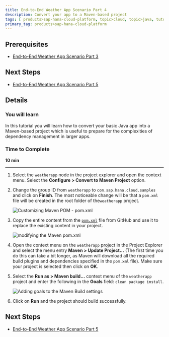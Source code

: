 ```yaml
---
title: End-to-End Weather App Scenario Part 4
description: Convert your app to a Maven-based project
tags: [ products>sap-hana-cloud-platform, topic>cloud, topic>java, tutorial>intermediate]
primary_tag: products>sap-hana-cloud-platform
---
```


## Prerequisites  
 - [End-to-End Weather App Scenario Part 3](http://go.sap.com/developer/tutorials/hcp-java-weatherapp-part3.html)

## Next Steps
 - [End-to-End Weather App Scenario Part 5](http://go.sap.com/developer/tutorials/hcp-java-weatherapp-part5.html)

## Details
### You will learn  
In this tutorial you will learn how to convert your basic Java app into a Maven-based project which is useful to prepare for the complexities of dependency management in larger apps.

### Time to Complete
**10 min**

---

1. Select the `weatherapp` node in the project explorer and open the context menu. Select the **Configure > Convert to Maven Project** option.

2. Change the group ID from `weatherapp` to `com.sap.hana.cloud.samples` and click on **Finish**. The most noticeable change will be that a `pom.xml` file will be created in the root folder of the`weatherapp` project.

    ![Customizing Maven POM - pom.xml](https://raw.githubusercontent.com/SAPDocuments/Tutorials/master/tutorials/hcp-java-weatherapp-part4/e2e_04-2.png)

3. Copy the entire content from the [`pom.xml`](https://raw.githubusercontent.com/SAP/cloud-weatherapp/ebd8817f9842a6fc3cbae213d69b024762a7d30f/pom.xml) file from GitHub and use it to replace the existing content in your project.

    ![modifying the Maven pom.xml](https://raw.githubusercontent.com/SAPDocuments/Tutorials/master/tutorials/hcp-java-weatherapp-part4/e2e_04-3.png)

4. Open the context menu on the `weatherapp` project in the Project Explorer and select the menu entry **Maven > Update Project…** (The first time you do this can take a bit longer, as Maven will download all the required build plugins and dependencies specified in the `pom.xml` file). Make sure your project is selected then click on **OK**.

5. Select the **Run as > Maven build…** context menu of the `weatherapp` project and enter the following in the **Goals** field: `clean package install`.

    ![Adding goals to the Maven Build settings](https://raw.githubusercontent.com/SAPDocuments/Tutorials/master/tutorials/hcp-java-weatherapp-part4/e2e_04-5.png)

6. Click on **Run** and the project should build successfully.


## Next Steps
 - [End-to-End Weather App Scenario Part 5](http://go.sap.com/developer/tutorials/hcp-java-weatherapp-part5.html)
